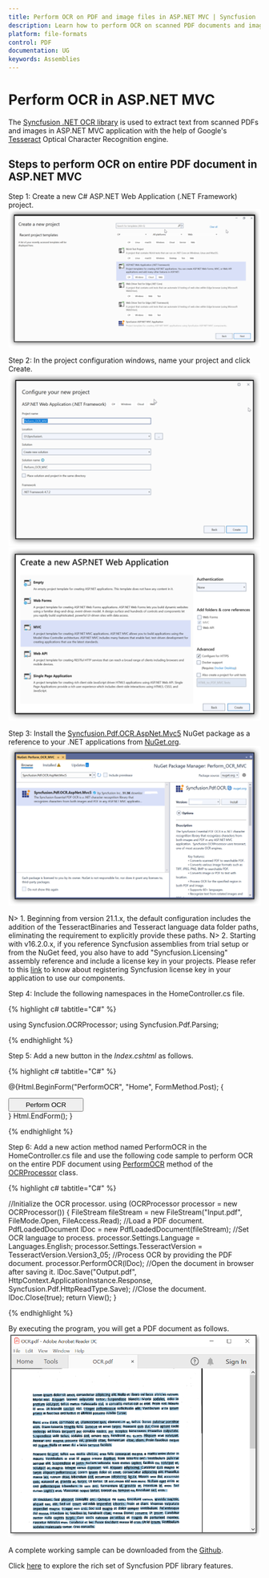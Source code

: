 ```yaml
---
title: Perform OCR on PDF and image files in ASP.NET MVC | Syncfusion
description: Learn how to perform OCR on scanned PDF documents and images with different tesseract versions in ASP.NET MVC using Syncfusion .NET OCR library.
platform: file-formats
control: PDF
documentation: UG
keywords: Assemblies
---
```


# Perform OCR in ASP.NET MVC

The [Syncfusion .NET OCR library](https://www.syncfusion.com/document-processing/pdf-framework/net/pdf-library/ocr-process) is used to extract text from scanned PDFs and images in ASP.NET MVC application with the help of Google's [Tesseract](https://github.com/tesseract-ocr/tesseract) Optical Character Recognition engine. 

## Steps to perform OCR on entire PDF document in ASP.NET MVC

Step 1: Create a new C# ASP.NET Web Application (.NET Framework) project.
![ASP.NET MVC application creation](OCR-Images/OCR-MVC-app-creation.png)

Step 2: In the project configuration windows, name your project and click Create.
![ASP.NET MVC project configuration1](OCR-Images/OCR-MVC-project-configuration1.png)
![ASP.NET MVC project configuration2](OCR-Images/OCR-MVC-project-configuration2.png)

Step 3: Install the [Syncfusion.Pdf.OCR.AspNet.Mvc5](https://www.nuget.org/packages/Syncfusion.Pdf.OCR.AspNet.Mvc5) NuGet package as a reference to your .NET applications from [NuGet.org](https://www.nuget.org/).
![OCR ASP.NET MVC NuGet package installation](OCR-Images/OCR-MVC-NuGet-package.png)

N> 1. Beginning from version 21.1.x, the default configuration includes the addition of the TesseractBinaries and Tesseract language data folder paths, eliminating the requirement to explicitly provide these paths.
N> 2. Starting with v16.2.0.x, if you reference Syncfusion assemblies from trial setup or from the NuGet feed, you also have to add "Syncfusion.Licensing" assembly reference and include a license key in your projects. Please refer to this [link](https://help.syncfusion.com/common/essential-studio/licensing/overview) to know about registering Syncfusion license key in your application to use our components.

Step 4: Include the following namespaces in the HomeController.cs file.

{% highlight c# tabtitle="C#" %}

using Syncfusion.OCRProcessor;
using Syncfusion.Pdf.Parsing;

{% endhighlight %}

Step 5: Add a new button in the *Index.cshtml* as follows.

{% highlight c# tabtitle="C#" %}

@{Html.BeginForm("PerformOCR", "Home", FormMethod.Post);
   {
      <div>
         <input type="submit" value="Perform OCR" style="width:150px;height:27px" />
      </div>
   }
   Html.EndForm();
}

{% endhighlight %}

Step 6: Add a new action method named PerformOCR in the HomeController.cs file and use the following code sample to perform OCR on the entire PDF document using [PerformOCR](https://help.syncfusion.com/cr/file-formats/Syncfusion.OCRProcessor.OCRProcessor.html#Syncfusion_OCRProcessor_OCRProcessor_PerformOCR_Syncfusion_Pdf_Parsing_PdfLoadedDocument_System_String_) method of the [OCRProcessor](https://help.syncfusion.com/cr/file-formats/Syncfusion.OCRProcessor.OCRProcessor.html) class. 

{% highlight c# tabtitle="C#" %}

//Initialize the OCR processor.
using (OCRProcessor processor = new OCRProcessor())
{
   FileStream fileStream = new FileStream("Input.pdf", FileMode.Open, FileAccess.Read);
   //Load a PDF document.
   PdfLoadedDocument lDoc = new PdfLoadedDocument(fileStream);
   //Set OCR language to process.
   processor.Settings.Language = Languages.English;
   processor.Settings.TesseractVersion = TesseractVersion.Version3_05;
   //Process OCR by providing the PDF document.
   processor.PerformOCR(lDoc);
   //Open the document in browser after saving it.
   lDoc.Save("Output.pdf", HttpContext.ApplicationInstance.Response, Syncfusion.Pdf.HttpReadType.Save);
   //Close the document.
   lDoc.Close(true);
   return View();
}

{% endhighlight %}

By executing the program, you will get a PDF document as follows.
![OCR ASP.NET MVC output PDF document](OCR-Images/OCR-output-image.png)

A complete working sample can be downloaded from the [Github](https://github.com/SyncfusionExamples/OCR-csharp-examples/tree/master/ASP.NET%20MVC).

Click [here](https://www.syncfusion.com/document-processing/pdf-framework/net-core) to explore the rich set of Syncfusion PDF library features.
   